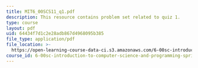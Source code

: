```yaml
---
title: MIT6_00SCS11_q1.pdf
description: This resource contains problem set related to quiz 1.
type: course
layout: pdf
uid: 64434f7d1c2e28adb867d4968095b385
file_type: application/pdf
file_location: >-
  https://open-learning-course-data-ci.s3.amazonaws.com/6-00sc-introduction-to-computer-science-and-programming-spring-2011/64434f7d1c2e28adb867d4968095b385_MIT6_00SCS11_q1.pdf
course_id: 6-00sc-introduction-to-computer-science-and-programming-spring-2011
---
```

